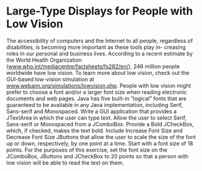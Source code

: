# Large-Type Displays for People with Low Vision
The accessibility of computers and the Internet to all people, regardless of disabilities, is becoming more important as these tools play in- creasing roles in our personal and business lives. According to a recent estimate by the World Health Organization (www.who.int/mediacentre/factsheets/fs282/en/), 246 million people worldwide have low vision. To learn more about low vision, check out the GUI-based low-vision simulation at www.webaim.org/simulations/lowvision.php. People with low vision might prefer to choose a font and/or a larger font size when reading electronic documents and web pages. Java has five built-in “logical” fonts that are guaranteed to be available in any Java implementation, including Serif, Sans-serif and Monospaced. Write a GUI application that provides a JTextArea in which the user can type text. Allow the user to select Serif, Sans-serif or Monospaced from a JComboBox. Provide a Bold JCheckBox, which, if checked, makes the text bold. Include Increase Font Size and Decrease Font Size JButtons that allow the user to scale the size of the font up or down, respectively, by one point at a time. Start with a font size of 18 points. For the purposes of this exercise, set the font size on the JComboBox, JButtons and JCheckBox to 20 points so that a person with low vision will be able to read the text on them.
